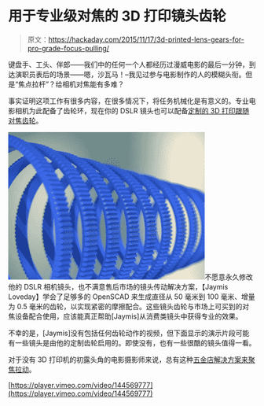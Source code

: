 # 用于专业级对焦的 3D 打印镜头齿轮

> 原文：<https://hackaday.com/2015/11/17/3d-printed-lens-gears-for-pro-grade-focus-pulling/>

键盘手、工头、伴郎——我们中的任何一个人都经历过漫威电影的最后一分钟，到达演职员表后的场景——嗯，沙瓦马！–我见过参与电影制作的人的模糊头衔。但是“焦点拉杆”？给相机对焦能有多难？

事实证明这项工作有很多内容，在很多情况下，将任务机械化是有意义的。专业电影相机为此配备了齿轮环，现在你的 DSLR 镜头也可以配备[定制的 3D 打印跟随对焦齿轮](http://jaymis.com/2015/11/3d-printable-seamless-friction-fit-lens-gears-for-follow-focus/)。

![Gear_Selection_01_full_render_preview_featured](img/2443e96be3811d08530cb482d0d83b9e.png)不愿意永久修改他的 DSLR 相机镜头，也不满意售后市场的镜头传动解决方案，【Jaymis Loveday】学会了足够多的 OpenSCAD 来生成直径从 50 毫米到 100 毫米、增量为 0.5 毫米的齿轮，以实现紧密的摩擦配合。这些镜头齿轮与市场上可买到的对焦设备配合使用，应该能真正帮助[Jaymis]从消费类镜头中获得专业的效果。

不幸的是，[Jaymis]没有包括任何齿轮动作的视频，但下面显示的演示片段可能有一些镜头是由他的定制齿轮启用的。即使没有，也有一些很酷的镜头值得一看。

对于没有 3D 打印机的初露头角的电影摄影师来说，总有这种[五金店解决方案来聚焦拉动](https://hackaday.com/2010/01/22/hardware-store-follow-focus/)。

[https://player.vimeo.com/video/144569777](https://player.vimeo.com/video/144569777)